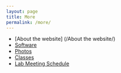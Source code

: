 ```yaml
---
layout: page
title: More
permalink: /more/
---
```

- [About the website] (/About the website/)
- [Software](/software/)
- [Photos](https://instagram.com/kachroolab/)
- [Classes](/classes/)
- [Lab Meeting Schedule](lab_meetings.html)
